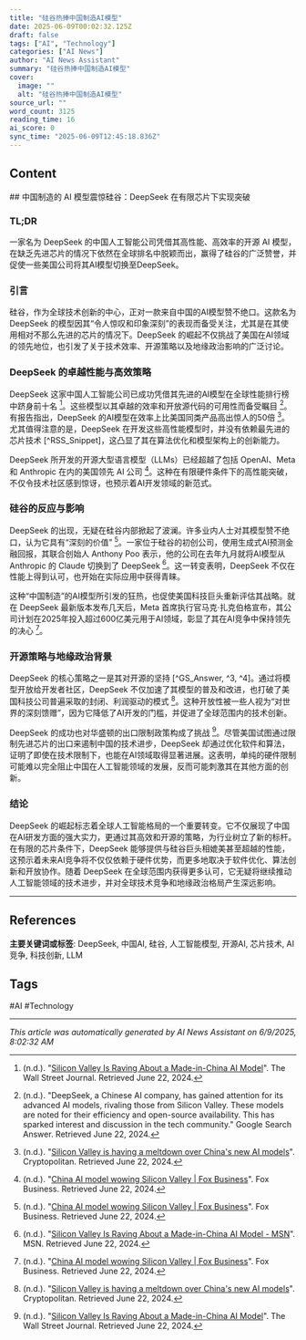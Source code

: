 ```yaml
---
title: "硅谷热捧中国制造AI模型"
date: 2025-06-09T00:02:32.125Z
draft: false
tags: ["AI", "Technology"]
categories: ["AI News"]
author: "AI News Assistant"
summary: "硅谷热捧中国制造AI模型"
cover:
  image: ""
  alt: "硅谷热捧中国制造AI模型"
source_url: ""
word_count: 3125
reading_time: 16
ai_score: 0
sync_time: "2025-06-09T12:45:18.836Z"
---
```


## Content

<article>
## 中国制造的 AI 模型震惊硅谷：DeepSeek 在有限芯片下实现突破

### TL;DR

一家名为 DeepSeek 的中国人工智能公司凭借其高性能、高效率的开源 AI 模型，在缺乏先进芯片的情况下依然在全球排名中脱颖而出，赢得了硅谷的广泛赞誉，并促使一些美国公司将其AI模型切换至DeepSeek。

### 引言

硅谷，作为全球技术创新的中心，正对一款来自中国的AI模型赞不绝口。这款名为 DeepSeek 的模型因其“令人惊叹和印象深刻”的表现而备受关注，尤其是在其使用相对不那么先进的芯片的情况下。DeepSeek 的崛起不仅挑战了美国在AI领域的领先地位，也引发了关于技术效率、开源策略以及地缘政治影响的广泛讨论。

### DeepSeek 的卓越性能与高效策略

DeepSeek 这家中国人工智能公司已成功凭借其先进的AI模型在全球性能排行榜中跻身前十名 [^1]。这些模型以其卓越的效率和开放源代码的可用性而备受瞩目 [^GS_Answer]。有报告指出，DeepSeek 的AI模型在效率上比美国同类产品高出惊人的50倍 [^3]。尤其值得注意的是，DeepSeek 在开发这些高性能模型时，并没有依赖最先进的芯片技术 [^RSS_Snippet]，这凸显了其在算法优化和模型架构上的创新能力。

DeepSeek 所开发的开源大型语言模型（LLMs）已经超越了包括 OpenAI、Meta 和 Anthropic 在内的美国领先 AI 公司 [^4]。这种在有限硬件条件下的高性能突破，不仅令技术社区感到惊讶，也预示着AI开发领域的新范式。

### 硅谷的反应与影响

DeepSeek 的出现，无疑在硅谷内部掀起了波澜。许多业内人士对其模型赞不绝口，认为它具有“深刻的价值” [^4]。一家位于硅谷的初创公司，使用生成式AI预测金融回报，其联合创始人 Anthony Poo 表示，他的公司在去年九月就将AI模型从 Anthropic 的 Claude 切换到了 DeepSeek [^2]。这一转变表明，DeepSeek 不仅在性能上得到认可，也开始在实际应用中获得青睐。

这种“中国制造”的AI模型所引发的狂热，也促使美国科技巨头重新评估其战略。就在 DeepSeek 最新版本发布几天后，Meta 首席执行官马克·扎克伯格宣布，其公司计划在2025年投入超过600亿美元用于AI领域，彰显了其在AI竞争中保持领先的决心 [^4]。

### 开源策略与地缘政治背景

DeepSeek 的核心策略之一是其对开源的坚持 [^GS_Answer, ^3, ^4]。通过将模型开放给开发者社区，DeepSeek 不仅加速了其模型的普及和改进，也打破了美国科技公司普遍采取的封闭、利润驱动的模式 [^3]。这种开放性被一些人视为“对世界的深刻馈赠”，因为它降低了AI开发的门槛，并促进了全球范围内的技术创新。

DeepSeek 的成功也对华盛顿的出口限制政策构成了挑战 [^1]。尽管美国试图通过限制先进芯片的出口来遏制中国的技术进步，DeepSeek 却通过优化软件和算法，证明了即使在技术限制下，也能在AI领域取得显著进展。这表明，单纯的硬件限制可能难以完全阻止中国在人工智能领域的发展，反而可能刺激其在其他方面的创新。

### 结论

DeepSeek 的崛起标志着全球人工智能格局的一个重要转变。它不仅展现了中国在AI研发方面的强大实力，更通过其高效和开源的策略，为行业树立了新的标杆。在有限的芯片条件下，DeepSeek 能够提供与硅谷巨头相媲美甚至超越的性能，这预示着未来AI竞争将不仅仅依赖于硬件优势，而更多地取决于软件优化、算法创新和开放协作。随着 DeepSeek 在全球范围内获得更多认可，它无疑将继续推动人工智能领域的技术进步，并对全球技术竞争和地缘政治格局产生深远影响。

---

## References

[^1]: (n.d.). "[Silicon Valley Is Raving About a Made-in-China AI Model](https://www.wsj.com/tech/ai/china-ai-deepseek-chatbot-6ac4ad33)". The Wall Street Journal. Retrieved June 22, 2024.
[^2]: (n.d.). "[Silicon Valley Is Raving About a Made-in-China AI Model - MSN](https://www.msn.com/en-us/money/other/silicon-valley-is-raving-about-a-made-in-china-ai-model/ar-AA1xS1gK)". MSN. Retrieved June 22, 2024.
[^3]: (n.d.). "[Silicon Valley is having a meltdown over China's new AI models](https://www.cryptopolitan.com/silicon-valley-meltdown-china-new-ai-models/)". Cryptopolitan. Retrieved June 22, 2024.
[^4]: (n.d.). "[China AI model wowing Silicon Valley | Fox Business](https://www.foxbusiness.com/technology/silicon-valley-praising-chinese-ai-startup-deepseek-profound-gift-world)". Fox Business. Retrieved June 22, 2024.
[^GS_Answer]: (n.d.). "DeepSeek, a Chinese AI company, has gained attention for its advanced AI models, rivaling those from Silicon Valley. These models are noted for their efficiency and open-source availability. This has sparked interest and discussion in the tech community." Google Search Answer. Retrieved June 22, 2024.
[^5]: (n.d.). "[How Chinese A.I. Start-Up DeepSeek Is Competing With Silicon Valley ...](https://johnlothiannews.com/how-chinese-a-i-start-up-deepseek-is-competing-with-silicon-valley-giants/)". John Lothian News. Retrieved June 22, 2024.

</article>

**主要关键词或标签**: DeepSeek, 中国AI, 硅谷, 人工智能模型, 开源AI, 芯片技术, AI竞争, 科技创新, LLM

## Tags

#AI #Technology

---

*This article was automatically generated by AI News Assistant on 6/9/2025, 8:02:32 AM*
